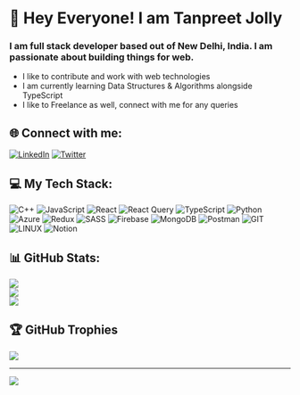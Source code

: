 # 💫 Hey Everyone! I am Tanpreet Jolly
<h3>I am full stack developer based out of New Delhi, India. I am passionate about building things for web.</h3>

- I like to contribute and work with web technologies
- I am currently learning Data Structures & Algorithms alongside TypeScript
- I like to Freelance as well, connect with me for any queries


## 🌐 Connect with me:
[![LinkedIn](https://img.shields.io/badge/LinkedIn-%230077B5.svg?logo=linkedin&logoColor=white)](https://linkedin.com/in/tanpreet-singh-jolly-b564a8232) [![Twitter](https://img.shields.io/badge/Twitter-%231DA1F2.svg?logo=Twitter&logoColor=white)](https://twitter.com/JollyTanpreet) 


## 💻 My Tech Stack:
![C++](https://img.shields.io/badge/c++-%2300599C.svg?style=for-the-badge&logo=c%2B%2B&logoColor=white) ![JavaScript](https://img.shields.io/badge/javascript-%23323330.svg?style=for-the-badge&logo=javascript&logoColor=%23F7DF1E) ![React](https://img.shields.io/badge/react-%2320232a.svg?style=for-the-badge&logo=react&logoColor=%2361DAFB) ![React Query](https://img.shields.io/badge/-React%20Query-FF4154?style=for-the-badge&logo=react%20query&logoColor=white) ![TypeScript](https://img.shields.io/badge/typescript-%23007ACC.svg?style=for-the-badge&logo=typescript&logoColor=white) ![Python](https://img.shields.io/badge/python-3670A0?style=for-the-badge&logo=python&logoColor=ffdd54) ![Azure](https://img.shields.io/badge/azure-%230072C6.svg?style=for-the-badge&logo=microsoftazure&logoColor=white) ![Redux](https://img.shields.io/badge/redux-%23593d88.svg?style=for-the-badge&logo=redux&logoColor=white) ![SASS](https://img.shields.io/badge/SASS-hotpink.svg?style=for-the-badge&logo=SASS&logoColor=white) ![Firebase](https://img.shields.io/badge/Firebase-039BE5?style=for-the-badge&logo=Firebase&logoColor=white) ![MongoDB](https://img.shields.io/badge/MongoDB-%234ea94b.svg?style=for-the-badge&logo=mongodb&logoColor=white) ![Postman](https://img.shields.io/badge/Postman-FF6C37?style=for-the-badge&logo=postman&logoColor=white) ![GIT](https://img.shields.io/badge/Git-fc6d26?style=for-the-badge&logo=git&logoColor=white) ![LINUX](https://img.shields.io/badge/Linux-FCC624?style=for-the-badge&logo=linux&logoColor=black) ![Notion](https://img.shields.io/badge/Notion-%23000000.svg?style=for-the-badge&logo=notion&logoColor=white)


## 📊 GitHub Stats:

![](https://github-readme-stats.vercel.app/api?username=tanpreetjolly&theme=dark&hide_border=false&include_all_commits=false&count_private=true)<br/>
![](https://github-readme-streak-stats.herokuapp.com/?user=tanpreetjolly&theme=dark&hide_border=false)<br/>
![](https://github-readme-stats.vercel.app/api/top-langs/?username=tanpreetjolly&theme=dark&hide_border=false&include_all_commits=false&count_private=true&layout=compact)

## 🏆 GitHub Trophies
![](https://github-profile-trophy.vercel.app/?username=tanpreetjolly&theme=radical&no-frame=false&no-bg=true&margin-w=4)

---
[![](https://visitcount.itsvg.in/api?id=tanpreetjolly&icon=1&color=6)](https://visitcount.itsvg.in)


